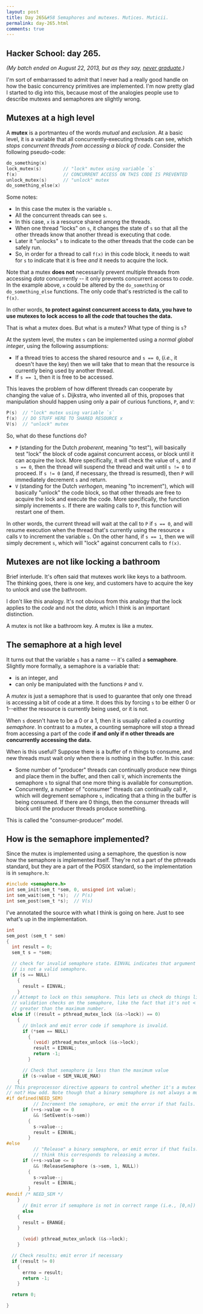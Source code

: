 ```yaml
---
layout: post
title: Day 265&#58 Semaphores and mutexes. Mutices. Muticii.
permalink: day-265.html
comments: true
---
```



## Hacker School: day 265.

*(My batch ended on August 22, 2013, but as they say, [never graduate](https://www.hackerschool.com/).)*


I'm sort of embarrassed to admit that I never had a really good handle on how the basic concurrency primitives are implemented. I'm now pretty glad I started to dig into this, because most of the analogies people use to describe mutexes and semaphores are slightly wrong.

## Mutexes at a high level

A **mutex** is a portmanteu of the words *mutual* and *exclusion*. At a basic level, it is a variable that all concurrently-executing threads can see, which *stops concurrent threads from accessing a block of code*. Consider the following pseudo-code:

```c
do_something(x) 
lock_mutex(s)        // "lock" mutex using variable `s`
f(x)                 // CONCURRENT ACCESS ON THIS CODE IS PREVENTED
unlock_mutex(s)      // "unlock" mutex
do_something_else(x)
```

Some notes:

* In this case the mutex is the variable `s`.
* All the concurrent threads can see `s`.
* In this case, `x` is a resource shared among the threads.
* When one thread "locks" on `s`, it changes the state of `s` so that all the other threads know that another thread is executing that code.
* Later it "unlocks" `s` to indicate to the other threads that the code can be safely run.
* So, in order for a thread to call `f(x)` in this code block, it needs to wait for `s` to indicate that it is free *and* it needs to acquire the lock.

Note that a mutex **does not** necessarily prevent multiple threads from accessing *data* concurrently -- it only prevents concurrent access to *code*. In the example above, `x` could be altered by the `do_something` or `do_something_else` functions. The only code that's restricted is the call to `f(x)`.

In other words, **to protect against concurrent access to data, you have to use mutexes to lock access to all the *code* that touches the data.**

That is what a mutex does. But what is a mutex? What type of thing is `s`?

At the system level, the mutex `s` can be implemented using a *normal global integer*, using the following assumptions:

* If a thread tries to access the shared resource and `s == 0`, (*i.e.*, it doesn't have the key) then we will take that to mean that the resource is currently being used by another thread.
* If `s == 1`, then it is free to be accessed.

This leaves the problem of how different threads can cooperate by changing the value of `s`. Dijkstra, who invented all of this, proposes that manipulation should happen using only a pair of curious functions, `P`, and `V`:

```c
P(s)  // "lock" mutex using variable `s`
f(x)  // DO STUFF HERE TO SHARED RESOURCE x
V(s)  // "unlock" mutex
```

So, what do these functions do?

* `P` (standing for the Dutch *proberent*, meaning "to test"), will basically test "lock" the block of code against concurrent access, or block until it can acquire the lock. More specifically, it will check the value of `s`, and if `s == 0`, then the thread will suspend the thread and wait until `s != 0` to proceed. If `s != 0` (and, if necessary, the thread is resumed), then `P` will immediately decrement `s` and return.
* `V` (standing for the Dutch *verhogen*, meaning "to increment"), which will basically "unlock" the code block, so that other threads are free to acquire the lock and execute the code. More specifically, the function simply increments `s`. If there are waiting calls to `P`, this function will restart one of them.

In other words, the current thread will wait at the call to `P` if `s == 0`, and will resume execution when the thread that's currently using the resource `x` calls `V` to increment the variable `s`. On the other hand, if `s == 1`, then we will simply decrement `s`, which will "lock" against concurrent calls to `f(x)`.


## Mutexes are not like locking a bathroom

Brief interlude. It's often said that mutexes work like keys to a bathroom. The thinking goes, there is one key, and customers have to acquire the key to unlock and use the bathroom.

I don't like this analogy. It's not obvious from this analogy that the lock applies to the *code* and not the *data*, which I think is an important distinction.

A mutex is not like a bathroom key. A mutex is like a mutex.


## The semaphore at a high level

It turns out that the variable `s` has a name -- it's called a **semaphore**. Slightly more formally, a semaphore is a variable that:

* is an integer, and
* can only be manipulated with the functions `P` and `V`.

A *mutex* is just a semaphore that is used to guarantee that only one thread is accessing a bit of code at a time. It does this by forcing `s` to be either 0 or 1--either the resource is currently being used, or it is not.

When `s` doesn't have to be a 0 or a 1, then it is usually called a *counting semaphore*. In contrast to a mutex, a counting semaphore will stop a thread from accessing a part of the code **if and only if n other threads are concurrently accessing the data.**

When is this useful? Suppose there is a buffer of n things to consume, and new threads must wait only when there is nothing in the buffer. In this case:

* Some number of "producer" threads can continually produce new things and place them in the buffer, and then call `V`, which increments the semaphore `s` to signal that one more thing is available for consumption.
* Concurrently, a number of "consumer" threads can continually call `P`, which will degrement semaphore `s`, indicating that a thing in the buffer is being consumed. If there are 0 things, then the consumer threads will block until the producer threads produce something.

This is called the "consumer-producer" model.

## How is the semaphore implemented?

Since the mutex is implemented using a semaphore, the question is now how the semaphore is implemented itself. They're not a part of the pthreads standard, but they are a part of the POSIX standard, so the implementation is in `semaphore.h`: 

```c
#include <semaphore.h>
int sem_init(sem_t *sem, 0, unsigned int value);
int sem_wait(sem_t *s);  // P(s)
int sem_post(sem_t *s);  // V(s)
```

I've annotated the source with what I think is going on here. Just to see what's up in the implementation.

```c
int
sem_post (sem_t * sem)
{
  int result = 0;
  sem_t s = *sem;

  // check for invalid semaphore state. EINVAL indicates that argument `sem`
  // is not a valid semaphore.
  if (s == NULL)
    {
      result = EINVAL;
    }
  // Attempt to lock on this semaphore. This lets us check do things like
  // validation checks on the semaphore, like the fact that it's not < 0 or
  // greater than the maximum number.
  else if ((result = pthread_mutex_lock (&s->lock)) == 0)
    {
      // Unlock and emit error code if semaphore is invalid.
      if (*sem == NULL)
        {
          (void) pthread_mutex_unlock (&s->lock);
          result = EINVAL;
          return -1;
        }

      // Check that semaphore is less than the maximum value
      if (s->value < SEM_VALUE_MAX)
	{
// This preprocessor directive appears to control whether it's a mutex or
// not? How odd. Note though that a binary semaphore is not always a mutex.
#if defined(NEED_SEM)
          // Increment the semaphore, or emit the error if that fails.
	  if (++s->value <= 0
	      && !SetEvent(s->sem))
	    {
	      s->value--;
	      result = EINVAL;
	    }
#else
          // "Release" a binary semaphore, or emit error if that fails. I
          // think this corresponds to releasing a mutex.
	  if (++s->value <= 0
	      && !ReleaseSemaphore (s->sem, 1, NULL))
	    {
	      s->value--;
	      result = EINVAL;
	    }
#endif /* NEED_SEM */
	}
      // Emit error if semaphore is not in correct range (i.e., [0,n])
      else
	{
	  result = ERANGE;
	}

      (void) pthread_mutex_unlock (&s->lock);
    }

  // Check results; emit error if necessary
  if (result != 0)
    {
      errno = result;
      return -1;
    }

  return 0;

}
```